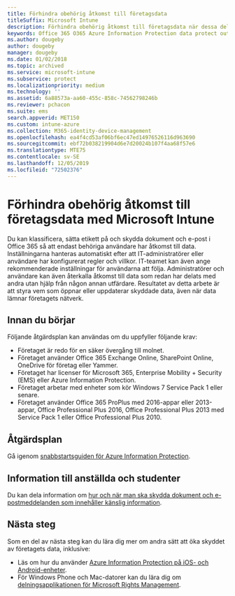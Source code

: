 ```yaml
---
title: Förhindra obehörig åtkomst till företagsdata
titleSuffix: Microsoft Intune
description: Förhindra obehörig åtkomst till företagsdata när dessa delas utanför företagets nätverk med Microsoft Intune.
keywords: Office 365 O365 Azure Information Protection data protect outside network company data
ms.author: dougeby
author: dougeby
manager: dougeby
ms.date: 01/02/2018
ms.topic: archived
ms.service: microsoft-intune
ms.subservice: protect
ms.localizationpriority: medium
ms.technology: ''
ms.assetid: 6a88573a-aa60-455c-858c-74562798246b
ms.reviewer: pchacon
ms.suite: ems
search.appverid: MET150
ms.custom: intune-azure
ms.collection: M365-identity-device-management
ms.openlocfilehash: ea4f4cd53af06bf6ec47ed14976526116d963690
ms.sourcegitcommit: ebf72b038219904d6e7d20024b107f4aa68f57e6
ms.translationtype: MTE75
ms.contentlocale: sv-SE
ms.lasthandoff: 12/05/2019
ms.locfileid: "72502376"
---
```

# <a name="prevent-unauthorized-access-to-company-data-using-microsoft-intune"></a>Förhindra obehörig åtkomst till företagsdata med Microsoft Intune

Du kan klassificera, sätta etikett på och skydda dokument och e-post i Office 365 så att endast behöriga användare har åtkomst till data. Inställningarna hanteras automatiskt efter att IT-administratörer eller användare har konfigurerat regler och villkor. IT-teamet kan även ange rekommenderade inställningar för användarna att följa. Administratörer och användare kan även återkalla åtkomst till data som redan har delats med andra utan hjälp från någon annan utfärdare. Resultatet av detta arbete är att styra vem som öppnar eller uppdaterar skyddade data, även när data lämnar företagets nätverk. 

## <a name="before-you-begin"></a>Innan du börjar

Följande åtgärdsplan kan användas om du uppfyller följande krav:
* Företaget är redo för en säker övergång till molnet.
* Företaget använder Office 365 Exchange Online, SharePoint Online, OneDrive för företag eller Yammer.
* Företaget har licenser för Microsoft 365, Enterprise Mobility + Security (EMS) eller Azure Information Protection.
* Företaget arbetar med enheter som kör Windows 7 Service Pack 1 eller senare.
* Företaget använder Office 365 ProPlus med 2016-appar eller 2013-appar, Office Professional Plus 2016, Office Professional Plus 2013 med Service Pack 1 eller Office Professional Plus 2010.

## <a name="action-plan"></a>Åtgärdsplan

Gå igenom [snabbstartsguiden för Azure Information Protection](https://docs.microsoft.com/information-protection/get-started/infoprotect-quick-start-tutorial).  

## <a name="what-to-tell-employees-and-students"></a>Information till anställda och studenter

Du kan dela information om [hur och när man ska skydda dokument och e-postmeddelanden som innehåller känslig information](https://docs.microsoft.com/information-protection/deploy-use/help-users).

## <a name="next-steps"></a>Nästa steg

Som en del av nästa steg kan du lära dig mer om andra sätt att öka skyddet av företagets data, inklusive: 

* Läs om hur du använder [Azure Information Protection på iOS- och Android-enheter](https://docs.microsoft.com/information-protection/rms-client/mobile-app-faq).
* För Windows Phone och Mac-datorer kan du lära dig om [delningsapplikationen för Microsoft Rights Management](https://technet.microsoft.com/dn451248).
